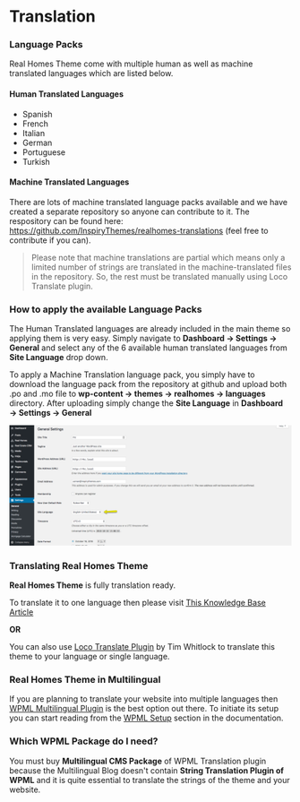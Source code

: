 # **Translation**

### **Language Packs**

Real Homes Theme come with multiple human as well as machine translated languages which are listed below.

#### **Human Translated Languages**

- Spanish
- French
- Italian
- German
- Portuguese
- Turkish

#### **Machine Translated Languages**

There are lots of machine translated language packs available and we have created a separate repository so anyone can contribute to it. The respository can be found here: https://github.com/InspiryThemes/realhomes-translations (feel free to contribute if you can).

> Please note that machine translations are partial which means only a limited number of strings are translated in the machine-translated files in the repository. So, the rest must be translated manually using Loco Translate plugin.

### **How to apply the available Language Packs**

The Human Translated languages are already included in the main theme so applying them is very easy. Simply navigate to **Dashboard → Settings → General** and select any of the 6 available human translated languages from **Site Language** drop down.

To apply a Machine Translation language pack, you simply have to download the language pack from the repository at github and upload both .po and .mo file to **wp-content → themes → realhomes → languages** directory. After uploading simply change the **Site Language** in **Dashboard → Settings → General**

![How to apply an available language pack](images/language-packs-translation/select-language.png)

### **Translating Real Homes Theme**

**Real Homes Theme** is fully translation ready.

To translate it to one language then please visit [This Knowledge Base Article](https://support.inspirythemes.com/knowledgebase/how-to-translate-your-theme-to-your-language/)

**OR**

You can also use [Loco Translate Plugin](https://wordpress.org/plugins/loco-translate/) by Tim Whitlock to translate this theme to your language or single language.

### **Real Homes Theme in Multilingual**

If you are planning to translate your website into multiple languages then [WPML Multilingual Plugin](https://wpml.org) is the best option out there. To initiate its setup you can start reading from the [WPML Setup](https://realhomes.io/documentation/wpml-basic-setup/) section in the documentation.

### **Which WPML Package do I need?**

You must buy **Multilingual CMS Package** of WPML Translation plugin because the Multilingual Blog doesn't contain **String Translation Plugin of WPML** and it is quite essential to translate the strings of the theme and your website.